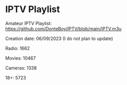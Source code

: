 # IPTV Playlist

Amateur IPTV Playlist: https://github.com/DonteBoy/IPTV/blob/main/IPTV.m3u

Creation date: 06/09/2023 (I do not plan to update)

Radio: 1662

Movies: 10467

Сameras: 1338

18+: 5723
